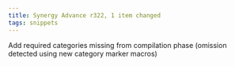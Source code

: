 ```yaml
---
title: Synergy Advance r322, 1 item changed
tags: snippets
---
```


Add required categories missing from compilation phase (omission detected using new category marker macros)
